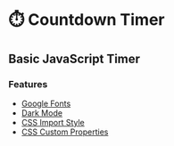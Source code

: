 # :stopwatch: Countdown Timer

## Basic JavaScript Timer

### Features
- [Google Fonts](https://fonts.google.com/)
- [Dark Mode](https://developer.mozilla.org/en-US/docs/Web/CSS/Using_CSS_custom_properties)
- [CSS Import Style](https://developer.mozilla.org/en-US/docs/Web/CSS/@import)
- [CSS Custom Properties](https://developer.mozilla.org/en-US/docs/Web/CSS/Using_CSS_custom_properties)
